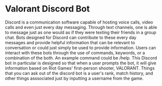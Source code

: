 # Valorant Discord Bot
 Discord is a communication software capable of hosting voice calls, video calls and even just every day messaging. Through text channels, one is able to message just as one would as if they were texting their friends in a group chat.
Bots designed for Discord can contribute to these every day messages and provide helpful information that can be relevant to conversation or could just simply be used to provide information. Users can interact with these bots through the use of commands, keywords, or a combination of the both. An example command could be /help.
This Discord bot in particular is designed so that when a user prompts the bot, it will give information based on Riot Games' first-person shooter, VALORANT. Things that you can ask out of the discord bot is a user's rank, match history, and other things asssociated just by inputting a username from the game. 
